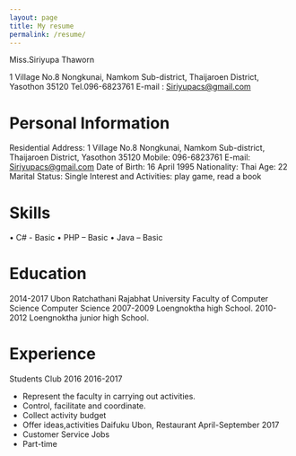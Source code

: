 ```yaml
---
layout: page
title: My resume
permalink: /resume/
---
```

Miss.Siriyupa Thaworn

1 Village No.8 Nongkunai, Namkom Sub-district, Thaijaroen District, Yasothon 35120
Tel.096-6823761 E-mail : Siriyupacs@gmail.com

# Personal Information
Residential Address: 1 Village No.8 Nongkunai, Namkom Sub-district, Thaijaroen District, Yasothon 35120
Mobile: 096-6823761
E-mail: Siriyupacs@gmail.com
Date of Birth: 16 April 1995
Nationality: Thai
Age: 22
Marital Status: Single
Interest and Activities: play game, read a book 

# Skills
•	C# - Basic
•	PHP – Basic
•	Java – Basic

# Education
2014-2017 
Ubon Ratchathani Rajabhat University
              Faculty of Computer Science
              Computer Science
            2007-2009
             Loengnoktha high School.
           2010-2012
            Loengnoktha junior high School.

# Experience
 Students Club 2016
 2016-2017
-	Represent the faculty in carrying out activities.
-	Control, facilitate and coordinate.
-	Collect activity budget
-	Offer ideas,activities
Daifuku Ubon, Restaurant
April-September 2017
-	Customer Service Jobs
-	Part-time

